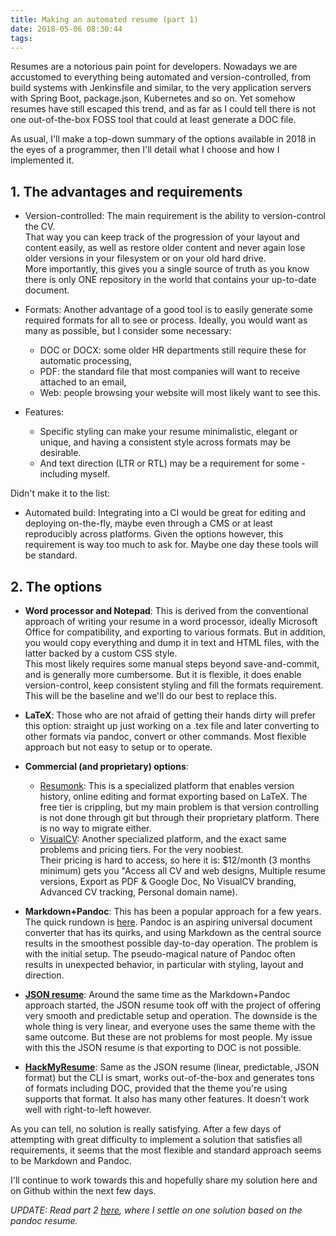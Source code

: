 ```yaml
---
title: Making an automated resume (part 1)
date: 2018-05-06 08:30:44
tags:
---
```


Resumes are a notorious pain point for developers. 
Nowadays we are accustomed to everything being automated and version-controlled,
from build systems with Jenkinsfile and similar, to the very application servers 
with Spring Boot, package.json, Kubernetes and so on.
Yet somehow resumes have still escaped this trend, and as far as I could tell
there is not one out-of-the-box FOSS tool that could at least generate a DOC file.

As usual, I'll make a top-down summary of the options available in 2018
in the eyes of a programmer, then I'll detail what I choose and how I implemented it.

## 1. The advantages and requirements

- Version-controlled: The main requirement is the ability to version-control the CV.  
That way you can keep track of the progression of your layout and content easily, as well as restore older content and never again lose older versions in your filesystem or on your old hard drive.   
More importantly, this gives you a single source of truth as you know there is only ONE repository in the world that contains your up-to-date document.

- Formats: Another advantage of a good tool is to easily generate some required formats for all to see or process. Ideally, you would want as many as possible, but I consider some necessary: 
    - DOC or DOCX: some older HR departments still require these for automatic processing,
    - PDF: the standard file that most companies will want to receive attached to an email,
    - Web: people browsing your website will most likely want to see this. 

- Features: 
    - Specific styling can make your resume minimalistic, elegant or unique, and having a consistent style across formats may be desirable.
    - And text direction (LTR or RTL) may be a requirement for some - including myself. 

Didn't make it to the list:

- Automated build: Integrating into a CI would be great for editing and deploying on-the-fly, maybe even through a CMS or at least reproducibly across platforms. Given the options however, this requirement is way too much to ask for. Maybe one day these tools will be standard.

## 2. The options

- **Word processor and Notepad**: This is derived from the conventional approach of writing your resume in a word processor, ideally Microsoft Office for compatibility, and exporting to various formats. But in addition, you would copy everything and dump it in text and HTML files, with the latter backed by a custom CSS style.  
This most likely requires some manual steps beyond save-and-commit, and is generally more cumbersome. But it is flexible, it does enable version-control, keep consistent styling and fill the formats requirement.  
This will be the baseline and we'll do our best to replace this.

- **LaTeX**: Those who are not afraid of getting their hands dirty will prefer this option: straight up just working on a .tex file and later converting to other formats via pandoc, convert or other commands. Most flexible approach but not easy to setup or to operate.

- **Commercial (and proprietary) options**: 
    - [Resumonk](https://www.resumonk.com/): This is a specialized platform that enables version history, online editing and format exporting based on LaTeX. The free tier is crippling, but my main problem is that version controlling is not done through git but through their proprietary platform. There is no way to migrate either.
    - [VisualCV](https://www.visualcv.com/): Another specialized platform, and the exact same problems and pricing tiers. For the very noobiest.  
    Their pricing is hard to access, so here it is: $12/month (3 months minimum) gets you "Access all CV and web designs, Multiple resume versions, Export as PDF & Google Doc, No VisualCV branding, Advanced CV tracking, Personal domain name).

- **Markdown+Pandoc**: This has been a popular approach for a few years. The quick rundown is [here](https://mszep.github.io/pandoc_resume/). Pandoc is an aspiring universal document converter that has its quirks, and using Markdown as the central source results in the smoothest possible day-to-day operation. The problem is with the initial setup. The pseudo-magical nature of Pandoc often results in unexpected behavior, in particular with styling, layout and direction.

- [**JSON resume**](https://jsonresume.org/): Around the same time as the Markdown+Pandoc approach started, the JSON resume took off with the project of offering very smooth and predictable setup and operation. The downside is the whole thing is very linear, and everyone uses the same theme with the same outcome. But these are not problems for most people. My issue with this the JSON resume is that exporting to DOC is not possible.

- [**HackMyResume**](https://github.com/hacksalot/HackMyResume): Same as the JSON resume (linear, predictable, JSON format) but the CLI is smart, works out-of-the-box and generates tons of formats including DOC, provided that the theme you're using supports that format. It also has many other features. It doesn't work well with right-to-left however.

As you can tell, no solution is really satisfying. 
After a few days of attempting with great difficulty to implement 
a solution that satisfies all requirements, it seems that the most flexible and standard approach seems to be Markdown and Pandoc.

I'll continue to work towards this and hopefully share my solution here and on Github within the next few days.

*UPDATE: Read part 2 [here](/210-resume-pt-2/), where I settle on one solution based on the pandoc resume.*